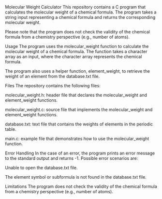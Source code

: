 Molecular Weight Calculator
This repository contains a C program that calculates the molecular weight of a chemical formula. The program takes a string input representing a chemical formula and returns the corresponding molecular weight.

Please note that the program does not check the validity of the chemical formula from a chemistry perspective (e.g., number of atoms).

Usage
The program uses the molecular_weight function to calculate the molecular weight of a chemical formula. The function takes a character array as an input, where the character array represents the chemical formula.

The program also uses a helper function, element_weight, to retrieve the weight of an element from the database.txt file.

Files
The repository contains the following files:

molecular_weight.h: header file that declares the molecular_weight and element_weight functions.

molecular_weight.c: source file that implements the molecular_weight and element_weight functions.

database.txt: text file that contains the weights of elements in the periodic table.

main.c: example file that demonstrates how to use the molecular_weight function.

Error Handling
In the case of an error, the program prints an error message to the standard output and returns -1. Possible error scenarios are:

Unable to open the database.txt file.

The element symbol or subformula is not found in the database.txt file.

Limitations
The program does not check the validity of the chemical formula from a chemistry perspective (e.g., number of atoms).
